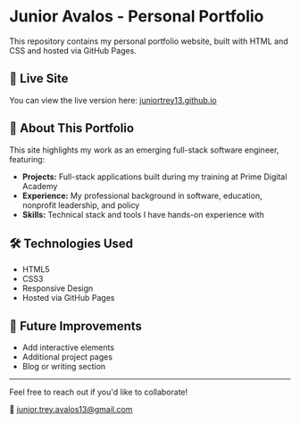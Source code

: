 # Junior Avalos - Personal Portfolio

This repository contains my personal portfolio website, built with HTML and CSS and hosted via GitHub Pages.

## 🔗 Live Site

You can view the live version here: [juniortrey13.github.io](https://juniortrey13.github.io)

## 📄 About This Portfolio

This site highlights my work as an emerging full-stack software engineer, featuring:

- **Projects:** Full-stack applications built during my training at Prime Digital Academy
- **Experience:** My professional background in software, education, nonprofit leadership, and policy
- **Skills:** Technical stack and tools I have hands-on experience with

## 🛠 Technologies Used

- HTML5
- CSS3
- Responsive Design
- Hosted via GitHub Pages

## 🚀 Future Improvements

- Add interactive elements
- Additional project pages
- Blog or writing section

---

Feel free to reach out if you'd like to collaborate!

📧 junior.trey.avalos13@gmail.com
